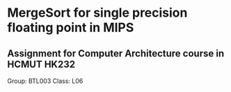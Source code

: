 # MergeSort for single precision floating point in MIPS
 ## Assignment for Computer Architecture course in HCMUT HK232
 Group: BTL003
 Class: L06
